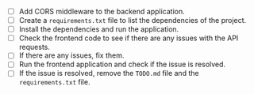 - [ ] Add CORS middleware to the backend application.
- [ ] Create a `requirements.txt` file to list the dependencies of the project.
- [ ] Install the dependencies and run the application.
- [ ] Check the frontend code to see if there are any issues with the API requests.
- [ ] If there are any issues, fix them.
- [ ] Run the frontend application and check if the issue is resolved.
- [ ] If the issue is resolved, remove the `TODO.md` file and the `requirements.txt` file.
